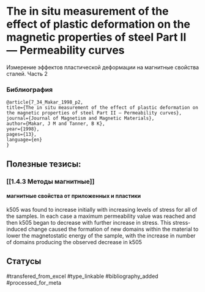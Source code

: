 # The in situ measurement of the effect of plastic deformation on the magnetic properties of steel Part II — Permeability curves

Измерение эффектов пластической деформации на магнитные свойства сталей. Часть 2

### Библиография
```
@article{7_34_Makar_1998_p2,
title={The in situ measurement of the effect of plastic deformation on the magnetic properties of steel Part II — Permeability curves},
journal={Journal of Magnetism and Magnetic Materials},
author={Makar, J M and Tanner, B K},
year={1998},
pages={13},
language={en}
}
```

## Полезные тезисы:
### [[1.4.3 Методы магнитные]]
#### магнитные свойства от приложенных и пластики
k505 was found to increase initially with increasing levels of stress for all of the samples. In each case a maximum permeability value was reached and then k505 began to decrease with further increase in stress.
This stress-induced change caused the formation of new domains within the material to lower the magnetostatic energy of the sample, with the increase in number of domains
producing the observed decrease in k505

## Статусы
#transfered_from_excel 
#type_linkable 
#bibliography_added
#processed_for_meta
